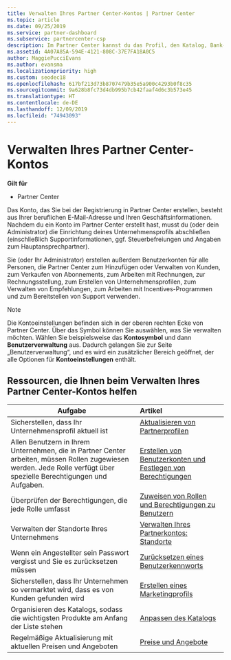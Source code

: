 ```yaml
---
title: Verwalten Ihres Partner Center-Kontos | Partner Center
ms.topic: article
ms.date: 09/25/2019
ms.service: partner-dashboard
ms.subservice: partnercenter-csp
description: Im Partner Center kannst du das Profil, den Katalog, Bank- und Steuerinformationen, Rollen, Berechtigungen und weitere Angaben zu deinem Unternehmen verwalten.
ms.assetid: 4A07A85A-594E-4121-808C-37E7FA18A0C5
author: MaggiePucciEvans
ms.author: evansma
ms.localizationpriority: high
ms.custom: seodec18
ms.openlocfilehash: 617bf213d73b8707479b35e5a900c4293b0f8c35
ms.sourcegitcommit: 9a628b8fc73d4db995b7cb42faaf4d6c3b573e45
ms.translationtype: HT
ms.contentlocale: de-DE
ms.lasthandoff: 12/09/2019
ms.locfileid: "74943093"
---
```

# <a name="manage-your-partner-center-account"></a>Verwalten Ihres Partner Center-Kontos

**Gilt für**

-  Partner Center

Das Konto, das Sie bei der Registrierung in Partner Center erstellen, besteht aus Ihrer beruflichen E-Mail-Adresse und Ihren Geschäftsinformationen. Nachdem du ein Konto im Partner Center erstellt hast, musst du (oder dein Administrator) die Einrichtung deines Unternehmensprofils abschließen (einschließlich Supportinformationen, ggf. Steuerbefreiungen und Angaben zum Hauptansprechpartner). 

Sie (oder Ihr Administrator) erstellen außerdem Benutzerkonten für alle Personen, die Partner Center zum Hinzufügen oder Verwalten von Kunden, zum Verkaufen von Abonnements, zum Arbeiten mit Rechnungen, zur Rechnungsstellung, zum Erstellen von Unternehmensprofilen, zum Verwalten von Empfehlungen, zum Arbeiten mit Incentives-Programmen und zum Bereitstellen von Support verwenden.

>[!NOTE]
>Die Kontoeinstellungen befinden sich in der oberen rechten Ecke von Partner Center. Über das Symbol können Sie auswählen, was Sie verwalten möchten. Wählen Sie beispielsweise das **Kontosymbol** und dann **Benutzerverwaltung** aus. Dadurch gelangen Sie zur Seite „Benutzerverwaltung“, und es wird ein zusätzlicher Bereich geöffnet, der alle Optionen für **Kontoeinstellungen** enthält.


## <a name="resources-to-help-you-manage-your-partner-center-account"></a>Ressourcen, die Ihnen beim Verwalten Ihres Partner Center-Kontos helfen

|**Aufgabe**   |**Artikel**   |
|-----------------------|:-----------------------|
|Sicherstellen, dass Ihr Unternehmensprofil aktuell ist   |[Aktualisieren von Partnerprofilen](update-your-partner-profile.md)|
|Allen Benutzern in Ihrem Unternehmen, die in Partner Center arbeiten, müssen Rollen zugewiesen werden. Jede Rolle verfügt über spezielle Berechtigungen und Aufgaben.|[Erstellen von Benutzerkonten und Festlegen von Berechtigungen](create-user-accounts-and-set-permissions.md)|
|Überprüfen der Berechtigungen, die jede Rolle umfasst|[Zuweisen von Rollen und Berechtigungen zu Benutzern](permissions-overview.md)
|Verwalten der Standorte Ihres Unternehmens|[Verwalten Ihres Partnerkontos: Standorte](manage-locations.md)
|Wenn ein Angestellter sein Passwort vergisst und Sie es zurücksetzen müssen  |[Zurücksetzen eines Benutzerkennworts](reset-a-user-password.md)|
|Sicherstellen, dass Ihr Unternehmen so vermarktet wird, dass es von Kunden gefunden wird   |[Erstellen eines Marketingprofils](create-a-marketing-profile.md)|
|Organisieren des Katalogs, sodass die wichtigsten Produkte am Anfang der Liste stehen   |[Anpassen des Katalogs](customize-the-catalog.md)|
|Regelmäßige Aktualisierung mit aktuellen Preisen und Angeboten   |[Preise und Angebote](pricing-and-offers.md)|













 

 




